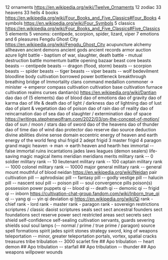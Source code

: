 12 ornaments https://en.wikipedia.org/wiki/Twelve_Ornaments
12 zodiac
33 heavens
33 hells
4 books https://en.wikipedia.org/wiki/Four_Books_and_Five_Classics#Four_Books
4 symbols https://en.wikipedia.org/wiki/Four_Symbols
5 classics https://en.wikipedia.org/wiki/Four_Books_and_Five_Classics#Five_Classics
5 elements
5 venoms: centipede, scorpion, spider, lizard, viper
7 emotions and 6 pleasures
Fengdu Ghost City https://en.wikipedia.org/wiki/Fengdu_Ghost_City
acupuncture
alchemy
allheaven
ancient demons
ancient gods
ancient records
armor
auction
azure light
battle - baptism of war, slaughter, death
battle - mutual destruction
battle momentum
battle opening
bazaar
beast core
beasts
beasts -- centipede
beasts -- dragon (flood, storm)
beasts -- scorpion
beasts -- spider
beasts -- tiger
beasts -- viper
beasts -- wolf
bedevilment
bloodline
body cultivation
borrowed power
bottleneck
breakthrough
breathing
bridge of Immortality
clans
command medallion
commoner -> minister -> emperor
compass
cultivation
cultivation base
cultivation furnace
cultivation realms
curses
dantian(s) https://en.wikipedia.org/wiki/Dantian
dao
dao of (5 elements)
dao of blood
dao of emotions
dao of gravity
dao of karma
dao of life & death
dao of light / darkness
dao of lightning
dao of lust
dao of plant & vegetation
dao of poison
dao of rain
dao of reality
dao of reincarnation
dao of sea
dao of slaughter / extermination
dao of space https://writings.stephenwolfram.com/2022/03/on-the-concept-of-motion/
dao of sun / moon / stars
dao of sword
dao of the heavens
dao of thunder
dao of time
dao of wind
dao protector
dao reserve
dao source
deduction
divine abilities
divine sense
domain
eccentric
energy of heaven and earth
energy of the world
feng shui
frigid 2 adept
frigid 3 master
frigid 4 paragon
grand magic
heaven -> man -> earth
heaven and hearth
hex
immortal -- false
immortal ruins
incantations
jades
laws
leagues (demon sealers)
life-saving magic
magical items
meridian
meridians
merits
military rank --     0 soldier
military rank --    10 lieutenant
military rank --   100 captain
military rank --  1000 colonel
military rank -- 10000 major general
military rank -- general
mount
mouthful of blood
neidan https://en.wikipedia.org/wiki/Neidan
pair cultivation
pill -- aphrodisiac
pill -- fantasy
pill -- godly vestige
pill -- halucin
pill -- nascent soul
pill -- poison
pill -- soul convergence
pills
poison(s)
possession
power
puppets
qi -- blood
qi -- death
qi -- demonic
qi -- frigid
qi -- inborn https://cultivation-chat-group.fandom.com/wiki/Inborn_true_qi
qi -- yang
qi -- yin
qi deviation
qi https://en.wikipedia.org/wiki/Qi
rank - chief
rank - lord
rank - master
rank - paragon
rank - sovereign
restrictions
scriptures / classic daoist scriptures
seals
sect
sect ancestral founders
sect foundations
sect reserve power
sect restricted areas
sect secrets
sect shield
self-confidence
self-sealing cultivation
servants, guards
severing
shields
soul
soul lamps (-- normal / prime / true prime / paragon)
source
spell formations
spirit jades
spirit stones
strategy
sword, king of weapons
teleportation -- minor, greater
teleportation portals, vortex, spatial cracks
treasures
tribe
tribulation -- 3000 scarlet fire ## Apo
tribulation -- heart demon ## Apo
tribulation -- starfall ## Apo
tribulation -- thunder ## Apo
weapons
willpower
wounds
